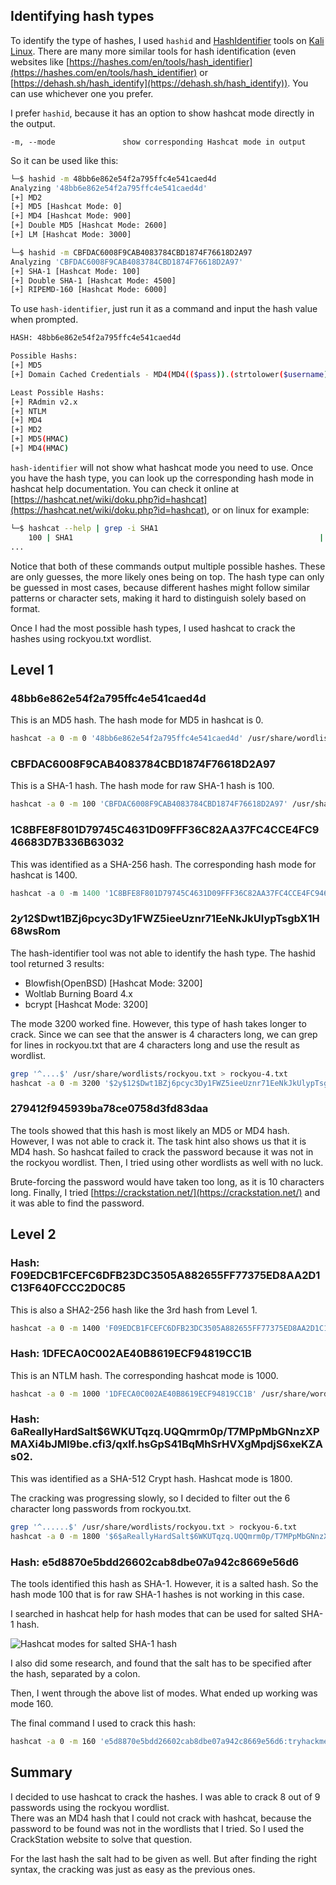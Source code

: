 ## Identifying hash types

To identify the type of hashes, I used `hashid` and [HashIdentifier](./HashIdentifier.md) tools on [Kali Linux](./Kali%20Linux.md). There are many more similar tools for hash identification (even websites like [https://hashes.com/en/tools/hash_identifier](https://hashes.com/en/tools/hash_identifier) or [https://dehash.sh/hash_identify](https://dehash.sh/hash_identify)). You can use whichever one you prefer.

I prefer `hashid`, because it has an option to show hashcat mode directly in the output.

```markup
-m, --mode               show corresponding Hashcat mode in output
```

So it can be used like this:

```bash
└─$ hashid -m 48bb6e862e54f2a795ffc4e541caed4d
Analyzing '48bb6e862e54f2a795ffc4e541caed4d'
[+] MD2
[+] MD5 [Hashcat Mode: 0]
[+] MD4 [Hashcat Mode: 900]
[+] Double MD5 [Hashcat Mode: 2600]
[+] LM [Hashcat Mode: 3000]

└─$ hashid -m CBFDAC6008F9CAB4083784CBD1874F76618D2A97
Analyzing 'CBFDAC6008F9CAB4083784CBD1874F76618D2A97'
[+] SHA-1 [Hashcat Mode: 100]
[+] Double SHA-1 [Hashcat Mode: 4500]
[+] RIPEMD-160 [Hashcat Mode: 6000]
```

To use `hash-identifier`, just run it as a command and input the hash value when prompted.

```bash
HASH: 48bb6e862e54f2a795ffc4e541caed4d

Possible Hashs:
[+] MD5
[+] Domain Cached Credentials - MD4(MD4(($pass)).(strtolower($username)))

Least Possible Hashs:
[+] RAdmin v2.x
[+] NTLM
[+] MD4
[+] MD2
[+] MD5(HMAC)
[+] MD4(HMAC)
```

`hash-identifier` will not show what hashcat mode you need to use. Once you have the hash type, you can look up the corresponding hash mode in hashcat help documentation. You can check it online at [https://hashcat.net/wiki/doku.php?id=hashcat](https://hashcat.net/wiki/doku.php?id=hashcat), or on linux for example:

```bash
└─$ hashcat --help | grep -i SHA1
    100 | SHA1                                                       | Raw Hash
...
```

Notice that both of these commands output multiple possible hashes. These are only guesses, the more likely ones being on top. The hash type can only be guessed in most cases, because different hashes might follow similar patterns or character sets, making it hard to distinguish solely based on format.

Once I had the most possible hash types, I used hashcat to crack the hashes using rockyou.txt wordlist.

## Level 1

### 48bb6e862e54f2a795ffc4e541caed4d

This is an MD5 hash. The hash mode for MD5 in hashcat is 0.

```bash
hashcat -a 0 -m 0 '48bb6e862e54f2a795ffc4e541caed4d' /usr/share/wordlists/rockyou.txt
```

### CBFDAC6008F9CAB4083784CBD1874F76618D2A97

This is a SHA-1 hash. The hash mode for raw SHA-1 hash is 100.

```bash
hashcat -a 0 -m 100 'CBFDAC6008F9CAB4083784CBD1874F76618D2A97' /usr/share/wordlists/rockyou.txt
```

### 1C8BFE8F801D79745C4631D09FFF36C82AA37FC4CCE4FC946683D7B336B63032

This was identified as a SHA-256 hash. The corresponding hash mode for hashcat is 1400.

```javascript
hashcat -a 0 -m 1400 '1C8BFE8F801D79745C4631D09FFF36C82AA37FC4CCE4FC946683D7B336B63032' /usr/share/wordlists/rockyou.txt
```

### $2y$12$Dwt1BZj6pcyc3Dy1FWZ5ieeUznr71EeNkJkUlypTsgbX1H68wsRom

The hash-identifier tool was not able to identify the hash type. The hashid tool returned 3 results:

- Blowfish(OpenBSD) [Hashcat Mode: 3200]
- Woltlab Burning Board 4.x
- bcrypt [Hashcat Mode: 3200]

The mode 3200 worked fine. However, this type of hash takes longer to crack. Since we can see that the answer is 4 characters long, we can grep for lines in rockyou.txt that are 4 characters long and use the result as wordlist.

```bash
grep '^....$' /usr/share/wordlists/rockyou.txt > rockyou-4.txt
hashcat -a 0 -m 3200 '$2y$12$Dwt1BZj6pcyc3Dy1FWZ5ieeUznr71EeNkJkUlypTsgbX1H68wsRom' rockyou-4.txt
```

### 279412f945939ba78ce0758d3fd83daa

The tools showed that this hash is most likely an MD5 or MD4 hash. However, I was not able to crack it. The task hint also shows us that it is MD4 hash. So hashcat failed to crack the password because it was not in the rockyou wordlist. Then, I tried using other wordlists as well with no luck.

Brute-forcing the password would have taken too long, as it is 10 characters long. Finally, I tried [https://crackstation.net/](https://crackstation.net/) and it was able to find the password.

## Level 2

### Hash: F09EDCB1FCEFC6DFB23DC3505A882655FF77375ED8AA2D1C13F640FCCC2D0C85

This is also a SHA2-256 hash like the 3rd hash from Level 1.

```bash
hashcat -a 0 -m 1400 'F09EDCB1FCEFC6DFB23DC3505A882655FF77375ED8AA2D1C13F640FCCC2D0C85' /usr/share/wordlists/rockyou.txt
```

### Hash: 1DFECA0C002AE40B8619ECF94819CC1B

This is an NTLM hash. The corresponding hashcat mode is 1000.

```bash
hashcat -a 0 -m 1000 '1DFECA0C002AE40B8619ECF94819CC1B' /usr/share/wordlists/rockyou.txt
```

### Hash: $6$aReallyHardSalt$6WKUTqzq.UQQmrm0p/T7MPpMbGNnzXPMAXi4bJMl9be.cfi3/qxIf.hsGpS41BqMhSrHVXgMpdjS6xeKZAs02.

This was identified as a SHA-512 Crypt hash. Hashcat mode is 1800.

The cracking was progressing slowly, so I decided to filter out the 6 character long passwords from rockyou.txt.

```bash
grep '^......$' /usr/share/wordlists/rockyou.txt > rockyou-6.txt
hashcat -a 0 -m 1800 '$6$aReallyHardSalt$6WKUTqzq.UQQmrm0p/T7MPpMbGNnzXPMAXi4bJMl9be.cfi3/qxIf.hsGpS41BqMhSrHVXgMpdjS6xeKZAs02.' rockyou-6.txt
```

### Hash: e5d8870e5bdd26602cab8dbe07a942c8669e56d6

The tools identified this hash as SHA-1. However, it is a salted hash. So the hash mode 100 that is for raw SHA-1 hashes is not working in this case.

I searched in hashcat help for hash modes that can be used for salted SHA-1 hash.

![Hashcat modes for salted SHA-1 hash](https://narancsblog.com/wp-content/uploads/2022/01/thm-crackthehash-salted-sha1-hashcat-modes-1024x483.png)

I also did some research, and found that the salt has to be specified after the hash, separated by a colon.

Then, I went through the above list of modes. What ended up working was mode 160.

The final command I used to crack this hash:

```bash
hashcat -a 0 -m 160 'e5d8870e5bdd26602cab8dbe07a942c8669e56d6:tryhackme' /usr/share/wordlists/rockyou.txt
```

## Summary

I decided to use hashcat to crack the hashes. I was able to crack 8 out of 9 passwords using the rockyou wordlist.  
There was an MD4 hash that I could not crack with hashcat, because the password to be found was not in the wordlists that I tried. So I used the CrackStation website to solve that question.

For the last hash the salt had to be given as well. But after finding the right syntax, the cracking was just as easy as the previous ones.